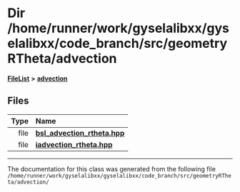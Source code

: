 

# Dir /home/runner/work/gyselalibxx/gyselalibxx/code\_branch/src/geometryRTheta/advection



[**FileList**](files.md) **>** [**advection**](dir_18bb63d4be19d3ea733e61d8625caf4d.md)












## Files

| Type | Name |
| ---: | :--- |
| file | [**bsl\_advection\_rtheta.hpp**](bsl__advection__rtheta_8hpp.md) <br> |
| file | [**iadvection\_rtheta.hpp**](iadvection__rtheta_8hpp.md) <br> |



























































------------------------------
The documentation for this class was generated from the following file `/home/runner/work/gyselalibxx/gyselalibxx/code_branch/src/geometryRTheta/advection/`

